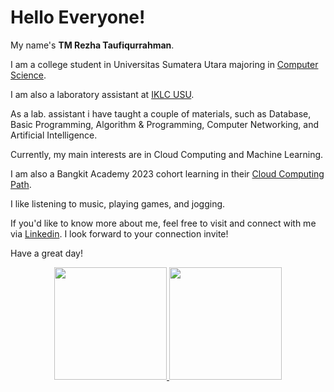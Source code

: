 # Hello Everyone!

My name's **TM Rezha Taufiqurrahman**.

I am a college student in Universitas Sumatera Utara majoring in [Computer Science](www.usu.ac.id).

I am also a laboratory assistant at [IKLC USU](www.iklc.or.id).

As a lab. assistant i have taught a couple of materials, such as Database, Basic Programming, Algorithm & Programming, Computer Networking, and Artificial Intelligence.

Currently, my main interests are in Cloud Computing and Machine Learning.

I am also a Bangkit Academy 2023 cohort learning in their [Cloud Computing Path](https://grow.google/intl/id_id/bangkit/).

I like listening to music, playing games, and jogging.

If you'd like to know more about me, feel free to visit and connect with me via [Linkedin](https://www.linkedin.com/in/rezha-taufik-7b2b21223/). I look forward to your connection invite!

Have a great day!

<p align="center">
<a href="https://github.com/RezhaTaufik">
  <img height="180em" src="https://github-readme-stats-eight-theta.vercel.app/api?username=RezhaTaufik&show_icons=true&theme=algolia&include_all_commits=true&count_private=true"/>
  <img height="180em" src="https://github-readme-stats-eight-theta.vercel.app/api/top-langs/?username=RezhaTaufik&layout=compact&langs_count=8&theme=algolia"/>
</a>
</p>
